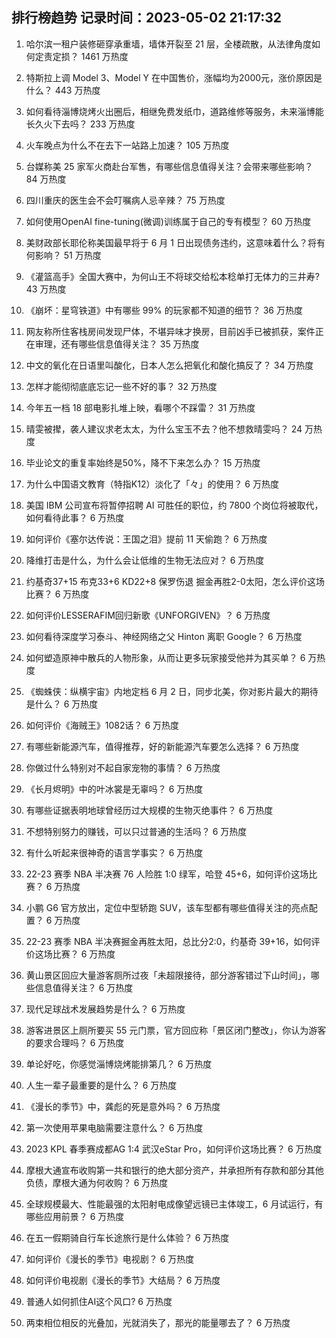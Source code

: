 
## 排行榜趋势 记录时间：2023-05-02 21:17:32
  
  1. 哈尔滨一租户装修砸穿承重墙，墙体开裂至 21 层，全楼疏散，从法律角度如何定责定损？ 1461 万热度
    
  2. 特斯拉上调 Model 3、Model Y 在中国售价，涨幅均为2000元，涨价原因是什么？ 443 万热度
    
  3. 如何看待淄博烧烤火出圈后，相继免费发纸巾，道路维修等服务，未来淄博能长久火下去吗？ 233 万热度
    
  4. 火车晚点为什么不在去下一站路上加速？ 105 万热度
    
  5. 台媒称美 25 家军火商赴台军售，有哪些信息值得关注？会带来哪些影响？ 84 万热度
    
  6. 四川重庆的医生会不会叮嘱病人忌辛辣？ 75 万热度
    
  7. 如何使用OpenAI fine-tuning(微调)训练属于自己的专有模型？ 60 万热度
    
  8. 美财政部长耶伦称美国最早将于 6 月 1 日出现债务违约，这意味着什么？将有何影响？ 51 万热度
    
  9. 《灌篮高手》全国大赛中，为何山王不将球交给松本稔单打无体力的三井寿? 43 万热度
    
  10. 《崩坏：星穹铁道》中有哪些 99% 的玩家都不知道的细节？ 36 万热度
    
  11. 网友称所住客栈房间发现尸体，不堪异味才换房，目前凶手已被抓获，案件正在审理，还有哪些信息值得关注？ 35 万热度
    
  12. 中文的氧化在日语里叫酸化，日本人怎么把氧化和酸化搞反了？ 34 万热度
    
  13. 怎样才能彻彻底底忘记一些不好的事？ 32 万热度
    
  14. 今年五一档 18 部电影扎堆上映，看哪个不踩雷？ 31 万热度
    
  15. 晴雯被撵，袭人建议求老太太，为什么宝玉不去？他不想救晴雯吗？ 24 万热度
    
  16. 毕业论文的重复率始终是50%，降不下来怎么办？ 15 万热度
    
  17. 为什么中国语文教育（特指K12）淡化了「々」的使用？ 6 万热度
    
  18. 美国 IBM 公司宣布将暂停招聘 AI 可胜任的职位，约 7800 个岗位将被取代，如何看待此事？ 6 万热度
    
  19. 如何评价《塞尔达传说：王国之泪》提前 11 天偷跑？ 6 万热度
    
  20. 降维打击是什么，为什么会让低维的生物无法应对？ 6 万热度
    
  21. 约基奇37+15 布克33+6 KD22+8 保罗伤退 掘金再胜2-0太阳，怎么评价这场比赛？ 6 万热度
    
  22. 如何评价LESSERAFIM回归新歌《UNFORGIVEN》？ 6 万热度
    
  23. 如何看待深度学习泰斗、神经网络之父 Hinton 离职 Google？ 6 万热度
    
  24. 如何塑造原神中散兵的人物形象，从而让更多玩家接受他并为其买单？ 6 万热度
    
  25. 《蜘蛛侠：纵横宇宙》内地定档 6 月 2 日，同步北美，你对影片最大的期待是什么？ 6 万热度
    
  26. 如何评价《海贼王》1082话？ 6 万热度
    
  27. 有哪些新能源汽车，值得推荐，好的新能源汽车要怎么选择？ 6 万热度
    
  28. 你做过什么特别对不起自家宠物的事情？ 6 万热度
    
  29. 《长月烬明》中的叶冰裳是无辜吗？ 6 万热度
    
  30. 有哪些证据表明地球曾经历过大规模的生物灭绝事件？ 6 万热度
    
  31. 不想特别努力的赚钱，可以只过普通的生活吗？ 6 万热度
    
  32. 有什么听起来很神奇的语言学事实？ 6 万热度
    
  33. 22-23 赛季 NBA 半决赛 76 人险胜 1:0 绿军，哈登 45+6，如何评价这场比赛？ 6 万热度
    
  34. 小鹏 G6 官方放出，定位中型轿跑 SUV，该车型都有哪些值得关注的亮点配置？ 6 万热度
    
  35. 22-23 赛季 NBA 半决赛掘金再胜太阳，总比分2:0，约基奇 39+16，如何评价这场比赛？ 6 万热度
    
  36. 黄山景区回应大量游客厕所过夜「未超限接待，部分游客错过下山时间」，哪些信息值得关注？ 6 万热度
    
  37. 现代足球战术发展趋势是什么？ 6 万热度
    
  38. 游客进景区上厕所要买 55 元门票，官方回应称「景区闭门整改」，你认为游客的要求合理吗？ 6 万热度
    
  39. 单论好吃，你感觉淄博烧烤能排第几？ 6 万热度
    
  40. 人生一辈子最重要的是什么？ 6 万热度
    
  41. 《漫长的季节》中，龚彪的死是意外吗？ 6 万热度
    
  42. 第一次使用苹果电脑需要注意什么？ 6 万热度
    
  43. 2023 KPL 春季赛成都AG 1:4 武汉eStar Pro，如何评价这场比赛？ 6 万热度
    
  44. 摩根大通宣布收购第一共和银行的绝大部分资产，并承担所有存款和部分其他负债，摩根大通为何收购？ 6 万热度
    
  45. 全球规模最大、性能最强的太阳射电成像望远镜已主体竣工，6 月试运行，有哪些应用前景？ 6 万热度
    
  46. 在五一假期骑自行车长途旅行是什么体验？ 6 万热度
    
  47. 如何评价《漫长的季节》电视剧？ 6 万热度
    
  48. 如何评价电视剧《漫长的季节》大结局？ 6 万热度
    
  49. 普通人如何抓住AI这个风口? 6 万热度
    
  50. 两束相位相反的光叠加，光就消失了，那光的能量哪去了？ 6 万热度
    